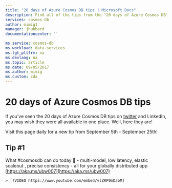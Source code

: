 ```yaml
---
title: "20 days of Azure Cosmos DB tips | Microsoft Docs"
description: Find all of the tips from the "20 days of Azure Cosmos DB" twitter series in one place.
services: cosmos-db
author: mimig1
manager: jhubbard
documentationcenter: ''

ms.service: cosmos-db
ms.workload: data-services
ms.tgt_pltfrm: na
ms.devlang: na
ms.topic: article
ms.date: 09/05/2017
ms.author: mimig
ms.custom: cda
---
```


# 20 days of Azure Cosmos DB tips

If you've seen the 20 days of Azure Cosmos DB tips on [twitter](https://twitter.com/AzureCosmosDB) and LinkedIn, you may wish they were all available in one place. Well, here they are!

Visit this page daily for a new tip from September 5th - September 25th!

## Tip #1

What #cosmosdb can do today 🚀 - multi-model, low latency, elastic scaleout , precise consistency - all for your globally distributed app [https://aka.ms/ubw007](https://aka.ms/ubw007)

    > [!VIDEO https://www.youtube.com/embed/vlZRP0mDabM]

